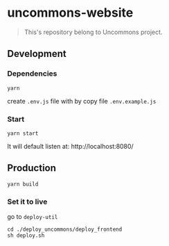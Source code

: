 # uncommons-website

> This's repository belong to Uncommons project.

## Development

### Dependencies

```
yarn
```

create `.env.js` file with by copy file `.env.example.js`

### Start

```
yarn start
```

It will default listen at: http://localhost:8080/

## Production

```
yarn build
```

### Set it to live

go to `deploy-util`

```
cd ./deploy_uncommons/deploy_frontend
sh deploy.sh
```
